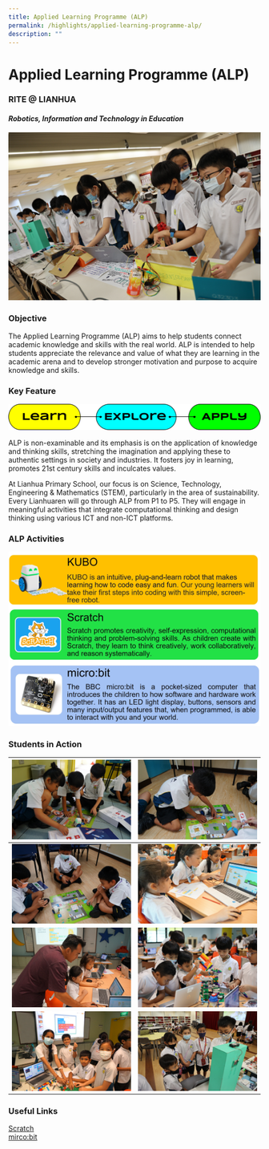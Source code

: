 ```yaml
---
title: Applied Learning Programme (ALP)
permalink: /highlights/applied-learning-programme-alp/
description: ""
---
```

# Applied Learning Programme (ALP)

### **RITE @ LIANHUA**

#### _**Robotics, Information and Technology in Education**_

![](/images/Highlights/Applied%20Learning%20Programme/main%20photo%20new.JPG)

### Objective  

The Applied Learning Programme (ALP) aims to help students connect academic knowledge and skills with the real world. ALP is intended to help students appreciate the relevance and value of what they are learning in the academic arena and to develop stronger motivation and purpose to acquire knowledge and skills.

### Key Feature

![](/images/Highlights/Applied%20Learning%20Programme/image5.png)

ALP is non-examinable and its emphasis is on the application of knowledge and thinking skills, stretching the imagination and applying these to authentic settings in society and industries. It fosters joy in learning, promotes 21st century skills and inculcates values.

  

At Lianhua Primary School, our focus is on Science, Technology, Engineering &amp; Mathematics (STEM), particularly in the area of sustainability. Every Lianhuaren will go through ALP from P1 to P5. They will engage in meaningful activities that integrate computational thinking and design thinking using various ICT and non-ICT platforms.

### ALP Activities

![](/images/Highlights/Applied%20Learning%20Programme/activities.jpg)

### Students in Action




| ![](/images/Highlights/Applied%20Learning%20Programme/alp23_1_resize.JPG) | ![](/images/Highlights/Applied%20Learning%20Programme/alp23_2_resize.JPG) | 
|:-:|:-:|
| ![](/images/Highlights/Applied%20Learning%20Programme/alp23_3_resize.JPG)     | ![](/images/Highlights/Applied%20Learning%20Programme/alp23_4_resize.JPG)    | 
| ![](/images/Highlights/Applied%20Learning%20Programme/alp23_5_resize.JPG)    | ![](/images/Highlights/Applied%20Learning%20Programme/alp23_6.JPG)     | 
| ![](/images/Highlights/Applied%20Learning%20Programme/alp23_7.jpeg)   | ![](/images/Highlights/Applied%20Learning%20Programme/alp23_8.JPG)     | 


### Useful Links

<a href="https://scratch.mit.edu/" target="_blank">Scratch</a>   
<a href="https://makecode.microbit.org/" target="_blank">mirco:bit</a>